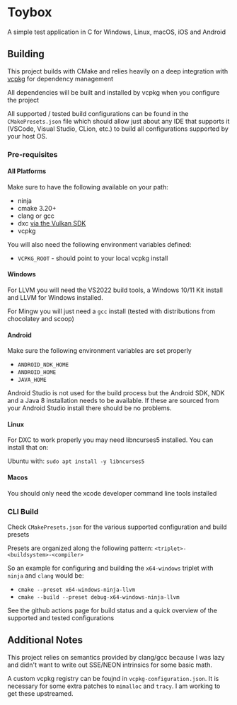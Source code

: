 # Toybox

A simple test application in C for Windows, Linux, macOS, iOS and Android 

## Building
This project builds with CMake and relies heavily on a deep integration with [vcpkg](https://github.com/microsoft/vcpkg) for dependency management

All dependencies will be built and installed by vcpkg when you configure the project

All supported / tested build configurations can be found in the `CMakePresets.json` file which should allow just about any IDE that supports it (VSCode, Visual Studio, CLion, etc.) to build all configurations supported by your host OS.

### Pre-requisites

#### All Platforms
Make sure to have the following available on your path:
* ninja
* cmake 3.20+
* clang or gcc
* dxc [via the Vulkan SDK](https://vulkan.lunarg.com/)
* vcpkg

You will also need the following environment variables defined:
* `VCPKG_ROOT` - should point to your local vcpkg install

#### Windows
For LLVM you will need the VS2022 build tools, a Windows 10/11 Kit install and LLVM for Windows installed.

For Mingw you will just need a `gcc` install (tested with distributions from chocolatey and scoop)

#### Android
Make sure the following environment variables are set properly
* `ANDROID_NDK_HOME`
* `ANDROID_HOME`
* `JAVA_HOME`

Android Studio is not used for the build process but the Android SDK, NDK and a Java 8 installation needs to be available. If these are sourced from your Android Studio install there should be no problems.

#### Linux
For DXC to work properly you may need libncurses5 installed. You can install that on:

Ubuntu with: `sudo apt install -y libncurses5`

#### Macos
You should only need the xcode developer command line tools installed

### CLI Build
Check `CMakePresets.json` for the various supported configuration and build presets

Presets are organized along the following pattern: `<triplet>-<buildsystem>-<compiler>`

So an example for configuring and building the `x64-windows` triplet with `ninja` and `clang` would be:
* `cmake --preset x64-windows-ninja-llvm`
* `cmake --build --preset debug-x64-windows-ninja-llvm`

See the github actions page for build status and a quick overview of the supported and tested configurations

## Additional Notes
This project relies on semantics provided by clang/gcc because I was lazy and didn't want to write out SSE/NEON intrinsics for some basic math.

A custom vcpkg registry can be foujnd in `vcpkg-configuration.json`. It is necessary for some extra patches to `mimalloc` and `tracy`. I am working to get these upstreamed.